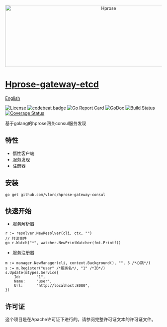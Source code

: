 <p align="center"><img src="http://hprose.com/banner.@2x.png" alt="Hprose" title="Hprose" width="650" height="200" /></p>

# [Hprose-gateway-etcd](https://github.com/vlorc/hprose-gateway-consul)
[English](https://github.com/vlorc/hprose-gateway-consul/blob/master/README.md)

[![License](https://img.shields.io/:license-apache-blue.svg)](https://opensource.org/licenses/Apache-2.0)
[![codebeat badge](https://codebeat.co/badges/c41b426c-4121-4dc8-99c2-f1b60574be64)](https://codebeat.co/projects/github-com-vlorc-hprose-gateway-consul-master)
[![Go Report Card](https://goreportcard.com/badge/github.com/vlorc/hprose-gateway-consul)](https://goreportcard.com/report/github.com/vlorc/hprose-gateway-consul)
[![GoDoc](https://godoc.org/github.com/vlorc/hprose-gateway-consul?status.svg)](https://godoc.org/github.com/vlorc/hprose-gateway-consul)
[![Build Status](https://travis-ci.org/vlorc/hprose-gateway-consul.svg?branch=master)](https://travis-ci.org/vlorc/hprose-gateway-consul?branch=master)
[![Coverage Status](https://coveralls.io/repos/github/vlorc/hprose-gateway-consul/badge.svg?branch=master)](https://coveralls.io/github/vlorc/hprose-gateway-consul?branch=master)

基于golang的hprose网关consul服务发现

## 特性
+ 惰性客户端
+ 服务发现
+ 注册器

## 安装
	go get github.com/vlorc/hprose-gateway-consul

## 快速开始

* 服务解析器
```golang
r := resolver.NewResolver(cli, ctx, "")
// 打印事件
go r.Watch("*", watcher.NewPrintWatcher(fmt.Printf))
```

* 服务注册器
```golang
m := manager.NewManager(cli, context.Background(), "", 5 /*心跳*/)
s := m.Register("user" /*服务名*/, "1" /*ID*/)
s.Update(&types.Service{
	Id:       "1",
	Name:     "user",
	Url:      "http://localhost:8080",
})
```

## 许可证
这个项目是在Apache许可证下进行的。请参阅完整许可证文本的许可证文件。

